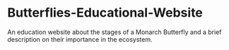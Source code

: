 # Butterflies-Educational-Website
An education website about the stages of a Monarch Butterfly and a brief description on their importance in the ecosystem.
